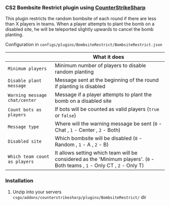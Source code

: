 ### CS2 Bombsite Restrict plugin using [CounterStrikeSharp](https://github.com/roflmuffin/CounterStrikeSharp)

This plugin restricts the random bombsite of each round if there are less than X players in teams.
When a player attempts to plant the bomb on a disabled site, he will be teleported slightly upwards to cancel the bomb planting.


Configuration in
```configs/plugins/BombsiteRestrict/BombsiteRestrict.json```

|   | What it does |
| ------------- | ------------- |
| `Minimum players`  | Minimum number of players to disable random planting |
| `Disable plant message`  | Message sent at the beginning of the round if planting is disabled |
| `Warning message chat/center` | Message if a player attempts to plant the bomb on a disabled site |
| `Count bots as players` | If bots will be counted as valid players (`true` or `false`) |
| `Message type` | Where will the warning message be sent (`0` - Chat , `1` - Center , `2` - Both) |
| `Disabled site` | Which bombsite will be disabled (`0` - Random , `1` - A , `2` - B) |
| `Which team count as players` | It allows setting which team will be considered as the 'Minimum players'. (`0` - Both teams , `1` - Only CT , `2` - Only T)|

### Installation
1. Unzip into your servers `csgo/addons/counterstrikesharp/plugins/BombsiteRestrict/` dir
